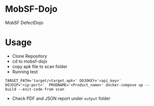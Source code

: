 # MobSF-Dojo
MobSF DefectDojo

# Usage
- Clone Repository
- cd to mobsf-dojo 
- copy apk file to scan folder
- Running test
```
TARGET_PATH='target/<target.apk>' DOJOKEY='<api_key>' DOJOIP='<ip:port>'  PRODNAME='<Product_name>' docker-compose up --build --exit-code-from scan
```
- Check PDF and JSON report under `output` folder
